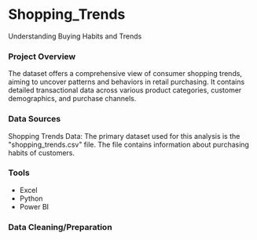 # Shopping_Trends
Understanding Buying Habits and Trends
### Project Overview
The dataset offers a comprehensive view of consumer shopping trends, aiming to uncover patterns and behaviors in retail purchasing. It contains detailed transactional data across various product categories, customer demographics, and purchase channels.

### Data Sources
Shopping Trends Data: The primary dataset used for this analysis is the "shopping_trends.csv" file. The file contains information about purchasing habits of customers.

### Tools
- Excel
- Python
- Power BI

### Data Cleaning/Preparation

